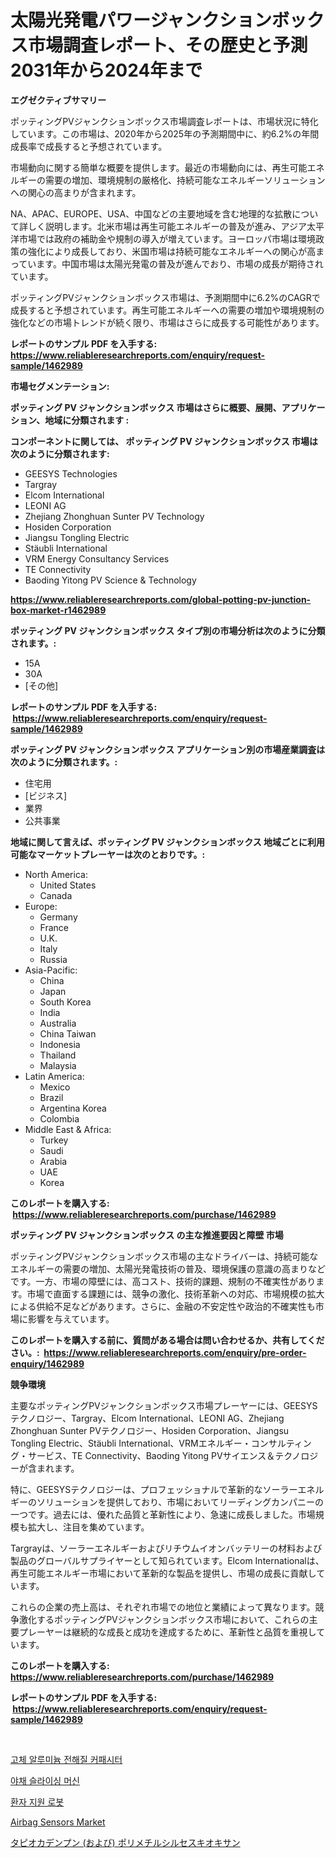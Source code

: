 <p><h1>太陽光発電パワージャンクションボックス市場調査レポート、その歴史と予測2031年から2024年まで</h1></p><p><strong>エグゼクティブサマリー</strong></p>
<p><p>ポッティングPVジャンクションボックス市場調査レポートは、市場状況に特化しています。この市場は、2020年から2025年の予測期間中に、約6.2%の年間成長率で成長すると予想されています。</p><p>市場動向に関する簡単な概要を提供します。最近の市場動向には、再生可能エネルギーの需要の増加、環境規制の厳格化、持続可能なエネルギーソリューションへの関心の高まりが含まれます。</p><p>NA、APAC、EUROPE、USA、中国などの主要地域を含む地理的な拡散について詳しく説明します。北米市場は再生可能エネルギーの普及が進み、アジア太平洋市場では政府の補助金や規制の導入が増えています。ヨーロッパ市場は環境政策の強化により成長しており、米国市場は持続可能なエネルギーへの関心が高まっています。中国市場は太陽光発電の普及が進んでおり、市場の成長が期待されています。</p><p>ポッティングPVジャンクションボックス市場は、予測期間中に6.2%のCAGRで成長すると予想されています。再生可能エネルギーへの需要の増加や環境規制の強化などの市場トレンドが続く限り、市場はさらに成長する可能性があります。</p></p>
<p><strong>レポートのサンプル PDF を入手する: <a href="https://www.reliableresearchreports.com/enquiry/request-sample/1462989">https://www.reliableresearchreports.com/enquiry/request-sample/1462989</a></strong></p>
<p><strong>市場セグメンテーション:</strong></p>
<p><strong> ポッティング PV ジャンクションボックス 市場はさらに概要、展開、アプリケーション、地域に分類されます :</strong></p>
<p><strong>コンポーネントに関しては、 ポッティング PV ジャンクションボックス 市場は次のように分類されます: &nbsp;</strong></p>
<p><ul><li>GEESYS Technologies</li><li>Targray</li><li>Elcom International</li><li>LEONI AG</li><li>Zhejiang Zhonghuan Sunter PV Technology</li><li>Hosiden Corporation</li><li>Jiangsu Tongling Electric</li><li>Stäubli International</li><li>VRM Energy Consultancy Services</li><li>TE Connectivity</li><li>Baoding Yitong PV Science & Technology</li></ul></p>
<p><strong><a href="https://www.reliableresearchreports.com/global-potting-pv-junction-box-market-r1462989">https://www.reliableresearchreports.com/global-potting-pv-junction-box-market-r1462989</a></strong></p>
<p><strong> ポッティング PV ジャンクションボックス タイプ別の市場分析は次のように分類されます。:</strong></p>
<p><ul><li>15A</li><li>30A</li><li>[その他]</li></ul></p>
<p><strong>レポートのサンプル PDF を入手する: &nbsp;<a href="https://www.reliableresearchreports.com/enquiry/request-sample/1462989">https://www.reliableresearchreports.com/enquiry/request-sample/1462989</a></strong></p>
<p><strong> ポッティング PV ジャンクションボックス アプリケーション別の市場産業調査は次のように分類されます。:</strong></p>
<p><ul><li>住宅用</li><li>[ビジネス]</li><li>業界</li><li>公共事業</li></ul></p>
<p><strong>地域に関して言えば、ポッティング PV ジャンクションボックス 地域ごとに利用可能なマーケットプレーヤーは次のとおりです。:</strong></p>
<p><ul>
    <li>
        North America:
        <ul>
            <li>United States</li>
            <li>Canada</li>
        </ul>
    </li>
    <li>
        Europe:
        <ul>
            <li>Germany</li>
            <li>France</li>
            <li>U.K.</li>
            <li>Italy</li>
            <li>Russia</li>
        </ul>
    </li>
    <li>
        Asia-Pacific:
        <ul>
            <li>China</li>
            <li>Japan</li>
            <li>South Korea</li>
            <li>India</li>
            <li>Australia</li>
            <li>China Taiwan</li>
            <li>Indonesia</li>
            <li>Thailand</li>
            <li>Malaysia</li>
        </ul>
    </li>
    <li>
        Latin America:
        <ul>
            <li>Mexico</li>
            <li>Brazil</li>
            <li>Argentina Korea</li>
            <li>Colombia</li>
        </ul>
    </li>
    <li>
        Middle East & Africa:
        <ul>
            <li>Turkey</li>
            <li>Saudi</li>
            <li>Arabia</li>
            <li>UAE</li>
            <li>Korea</li>
        </ul>
    </li>
    </ul></p>
<p><strong>このレポートを購入する: &nbsp;<a href="https://www.reliableresearchreports.com/purchase/1462989">https://www.reliableresearchreports.com/purchase/1462989</a></strong></p>
<p><strong>ポッティング PV ジャンクションボックス の主な推進要因と障壁 市場</strong></p>
<p><p>ポッティングPVジャンクションボックス市場の主なドライバーは、持続可能なエネルギーの需要の増加、太陽光発電技術の普及、環境保護の意識の高まりなどです。一方、市場の障壁には、高コスト、技術的課題、規制の不確実性があります。市場で直面する課題には、競争の激化、技術革新への対応、市場規模の拡大による供給不足などがあります。さらに、金融の不安定性や政治的不確実性も市場に影響を与えています。</p></p>
<p><strong>このレポートを購入する前に、質問がある場合は問い合わせるか、共有してください。:&nbsp; <a href="https://www.reliableresearchreports.com/enquiry/pre-order-enquiry/1462989">https://www.reliableresearchreports.com/enquiry/pre-order-enquiry/1462989</a></strong></p>
<p><strong>競争環境</strong></p>
<p><p>主要なポッティングPVジャンクションボックス市場プレーヤーには、GEESYSテクノロジー、Targray、Elcom International、LEONI AG、Zhejiang Zhonghuan Sunter PVテクノロジー、Hosiden Corporation、Jiangsu Tongling Electric、Stäubli International、VRMエネルギー・コンサルティング・サービス、TE Connectivity、Baoding Yitong PVサイエンス＆テクノロジーが含まれます。</p><p>特に、GEESYSテクノロジーは、プロフェッショナルで革新的なソーラーエネルギーのソリューションを提供しており、市場においてリーディングカンパニーの一つです。過去には、優れた品質と革新性により、急速に成長しました。市場規模も拡大し、注目を集めています。</p><p>Targrayは、ソーラーエネルギーおよびリチウムイオンバッテリーの材料および製品のグローバルサプライヤーとして知られています。Elcom Internationalは、再生可能エネルギー市場において革新的な製品を提供し、市場の成長に貢献しています。</p><p>これらの企業の売上高は、それぞれ市場での地位と業績によって異なります。競争激化するポッティングPVジャンクションボックス市場において、これらの主要プレーヤーは継続的な成長と成功を達成するために、革新性と品質を重視しています。</p></p>
<p><strong>このレポートを購入する: &nbsp; <a href="https://www.reliableresearchreports.com/purchase/1462989">https://www.reliableresearchreports.com/purchase/1462989</a></strong></p>
<p><strong>レポートのサンプル PDF を入手する: &nbsp;<a href="https://www.reliableresearchreports.com/enquiry/request-sample/1462989">https://www.reliableresearchreports.com/enquiry/request-sample/1462989</a></strong><strong></strong></p>
<p>&nbsp;</p>
<p><p><a href="https://github.com/nhaiquang84/Market-Research-Report-List-1/blob/main/352827492678.md">고체 알루미늄 전해질 커패시터</a></p><p><a href="https://medium.com/@jerrodhilll68/%EC%95%BC%EC%B1%84-%EC%8A%AC%EB%9D%BC%EC%9D%B4%EC%8B%B1-%EA%B8%B0%EA%B3%84-%EC%8B%9C%EC%9E%A5-%EA%B7%9C%EB%AA%A8-%EB%B0%8F-%EC%8B%9C%EC%9E%A5-%EB%8F%99%ED%96%A5-%EC%82%B0%EC%97%85-%EC%A0%84%EB%B0%98%EC%A0%81%EC%9D%B8-%EA%B0%9C%EC%9A%94-2024%EB%85%84%EB%B6%80%ED%84%B0-2031%EB%85%84%EA%B9%8C%EC%A7%80-14b284427f4e">야채 슬라이싱 머신</a></p><p><a href="https://github.com/airdroplover110/Market-Research-Report-List-1/blob/main/265901992679.md">환자 지원 로봇</a></p><p><a href="https://issuu.com/reportprime-2/docs/airbag-sensors-market-size-2030.pptx">Airbag Sensors Market</a></p><p><a href="https://medium.com/@abdielkilback/%E3%82%BF%E3%83%94%E3%82%AA%E3%82%AB%E6%BE%B1%E7%B2%89-%E3%81%8A%E3%82%88%E3%81%B3-%E3%83%9D%E3%83%AA%E3%83%A1%E3%83%81%E3%83%AB%E3%82%B7%E3%83%AB%E3%82%BB%E3%82%B9%E3%82%AD%E3%82%AA%E3%82%AD%E3%82%B5%E3%83%B3%E5%B8%82%E5%A0%B4%E8%A6%8F%E6%A8%A1%E3%81%AF-%E3%82%B0%E3%83%AD%E3%83%BC%E3%83%90%E3%83%AB%E7%94%A3%E6%A5%AD%E3%81%AB%E3%81%8A%E3%81%91%E3%82%8B%E6%9C%80%E9%81%A9%E3%81%AA%E3%83%9E%E3%83%BC%E3%82%B1%E3%83%86%E3%82%A3%E3%83%B3%E3%82%B0%E3%83%81%E3%83%A3%E3%83%8D%E3%83%AB%E3%82%92%E6%98%8E%E3%82%89%E3%81%8B%E3%81%AB%E3%81%99%E3%82%8B-8fca5754d491">タピオカデンプン (および) ポリメチルシルセスキオキサン</a></p></p>